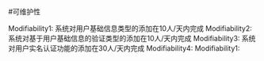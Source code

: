 #可维护性

Modifiability1: 系统对用户基础信息类型的添加在10人/天内完成
Modifiability2: 系统对基于用户基础信息的验证类型的添加在10人/天内完成
Modifiability3: 系统对用户实名认证功能的添加在30人/天内完成
Modifiability4: 
Modifiability1:
